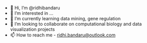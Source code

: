 - 👋 Hi, I’m @ridhibandaru
- 👀 I’m interested in ...
- 🌱 I’m currently learning data mining, gene regulation
- 💞️ I’m looking to collaborate on computational biology and data visualization projects
- 📫 How to reach me - ridhi.bandaru@outlook.com

<!---
ridhibandaru/ridhibandaru is a ✨ special ✨ repository because its `README.md` (this file) appears on your GitHub profile.
You can click the Preview link to take a look at your changes.
--->
